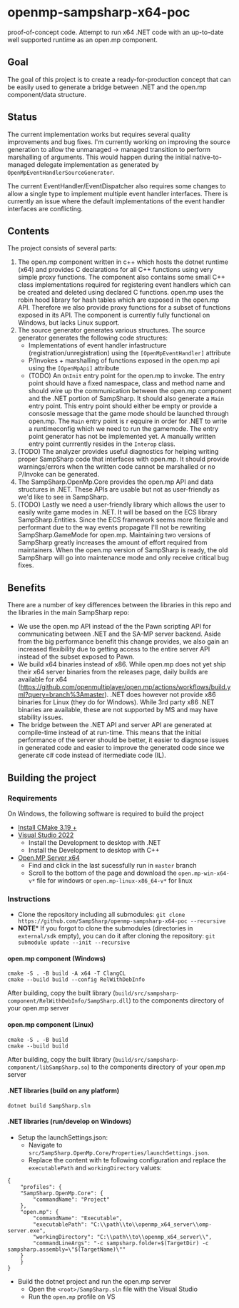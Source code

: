 # openmp-sampsharp-x64-poc

proof-of-concept code. Attempt to run x64 .NET code with an up-to-date well supported runtime as an open.mp component.

Goal
----

The goal of this project is to create a ready-for-production concept that can be easily used to generate a bridge
between .NET and the open.mp component/data structure.

Status
------

The current implementation works but requires several quality improvements and bug fixes. I'm currently working on
improving the source generation to allow the unmanaged -> managed transition to perform marshalling of arguments. This
would happen during the initial native-to-managed delegate implementation as generated by
`OpenMpEventHandlerSourceGenerator`.

The current EventHandler/EventDispatcher also requires some changes to allow a single type to implement multiple event
handler interfaces. There is currently an issue where the default implementations of the event handler interfaces are
conflicting.

Contents  
--------  

The project consists of several parts:  
1) The open.mp component written in c++ which hosts the dotnet runtime (x64) and provides C declarations for all C++
functions using very simple proxy functions. The component also contains some small C++ class implementations required
for registering event handlers which can be created and deleted using declared C functions. open.mp uses the robin hood
library for hash tables which are exposed in the open.mp API. Therefore we also provide proxy functions for a subset of
functions exposed in its API. The component is currently fully functional on Windows, but lacks Linux support.  
2) The source generator generates various structures. The source generator generates the following code structures:  
   - Implementations of event handler infastructure (registration/unregistration) using the `[OpenMpEventHandler]`
   attribute  
   - P/Invokes + marshalling of functions exposed in the open.mp api using the `[OpenMpApi]` attribute  
   - (TODO) An `OnInit` entry point for the open.mp to invoke. The entry point should have a fixed namespace, class and
   method name and should wire up the communication between the open.mp component and the .NET portion of SampSharp. It
   should also generate a `Main` entry point. This entry point should either be empty or provide a consosle message that
   the game mode should be launched through open.mp. The `Main` entry point is r eqquire in order for .NET to write a
   runtimeconfig which we need to run the gamemode. The entry point generator has not be implemented yet. A manually
   written entry point currrently resides in the `Interop` class.  
4) (TODO) The analyzer provides useful diagnostics for helping writing proper SampSharp code that interfaces with
open.mp. It should provide warnings/errors when the written code cannot be marshalled or no P/Invoke can be generated.  
5) The SampSharp.OpenMp.Core provides the open.mp API and data structures in .NET. These APIs are usable but not as
   user-friendly as we'd like to see in SampSharp.  
7) (TODO) Lastly we need a user-friendly library which allows the user to easily write game modes in .NET. It will be
based on the ECS library SampSharp.Entities. Since the ECS framework seems more flexible and performant due to the way
events propagate I'll not be rewriting SampSharp.GameMode for open.mp. Maintaining two versions of SampSharp greatly
increases the amount of effort required from maintainers. When the open.mp version of SampSharp is ready, the old
SampSharp will go into maintenance mode and only receive critical bug fixes.  

Benefits  
--------  

There are a number of key differences between the libraries in this repo and the libraries in the main
SampSharp repo:
- We use the open.mp API instead of the the Pawn scripting API for communicating between .NET and the
SA-MP server backend. Aside from the big performance benefit this change provides, we also gain an increased flexibility
due to getting access to the entire server API instead of the subset exposed to Pawn.  
- We build x64 binaries instead of x86. While open.mp does not yet ship their x64 server binaries from the releases
page, daily builds are available for x64
(https://github.com/openmultiplayer/open.mp/actions/workflows/build.yml?query=branch%3Amaster). .NET does however not
provide x86 binaries for Linux (they do for Windows). While 3rd party x86 .NET binaries are available, these are not
supported by MS and may have stability issues.  
- The bridge between the .NET API and server API are generated at compile-time instead of at run-time. This means that
the initial performance of the server should be better, it easier to diagnose issues in generated code and easier to
improve the generated code since we generate c# code instead of itermediate code (IL).  

Building the project
--------------------

### Requirements

On Windows, the following software is required to build the project
- [Install CMake 3.19 +](https://cmake.org/download/)
- [Visual Studio 2022](https://visualstudio.microsoft.com/en-us/vs/)
  - Install the Development to desktop with .NET
  - Install the Development to desktop with C++
- [Open.MP Server x64](https://github.com/openmultiplayer/open.mp/actions?query=branch%3Amaster)
  - Find and click in the last sucessfully run in `master` branch
  - Scroll to the bottom of the page and download the `open.mp-win-x64-v*` file for windows or `open.mp-linux-x86_64-v*` for linux

### Instructions

- Clone the repository including all submodules: `git clone https://github.com/SampSharp/openmp-sampsharp-x64-poc
--recursive` 
- **NOTE*** If you forgot to clone the submodules (directories in `external/sdk` empty), you can do it after cloning the
  repository: `git submodule update --init --recursive` 

#### open.mp component (Windows)

```
cmake -S . -B build -A x64 -T ClangCL
cmake --build build --config RelWithDebInfo
```

After building, copy the built library (`build/src/sampsharp-component/RelWithDebInfo/SampSharp.dll`) to the components directory of your open.mp server

#### open.mp component (Linux)
```
cmake -S . -B build
cmake --build build
```

After building, copy the built library (`build/src/sampsharp-component/libSampSharp.so`) to the components directory of your open.mp server

#### .NET libraries (build on any platform)
```
dotnet build SampSharp.sln
```

#### .NET libraries (run/develop on Windows)
- Setup the launchSettings.json:
  - Navigate to `src/SampSharp.OpenMp.Core/Properties/launchSettings.json`.
  - Replace the content with te following configuration and replace the `executablePath` and `workingDirectory` values:
```
{
    "profiles": {
    "SampSharp.OpenMp.Core": {
        "commandName": "Project"
    },
    "open.mp": {
        "commandName": "Executable",
        "executablePath": "C:\\path\\to\\openmp_x64_server\\omp-server.exe",
        "workingDirectory": "C:\\path\\to\\openmp_x64_server\\",
        "commandLineArgs": "-c sampsharp.folder=$(TargetDir) -c sampsharp.assembly=\"$(TargetName)\""
    }
    }
}
```

- Build the dotnet project and run the open.mp server
  - Open the `<root>/SampSharp.sln` file with the Visual Studio
  - Run the `open.mp` profile on VS
